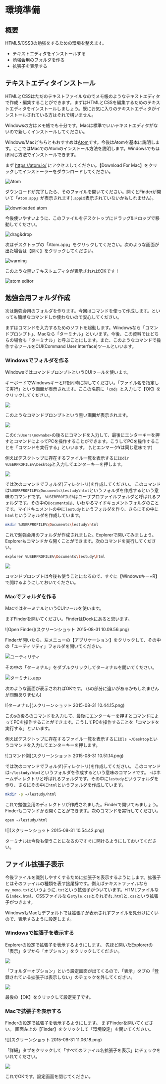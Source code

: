 環境準備
=========

## 概要
HTML5/CSS3の勉強をするための環境を整えます。

* テキストエディタをインストールする
* 勉強会用のフォルダを作る
* 拡張子を表示する

## テキストエディタインストール
HTMLとCSSはただのテキストファイルなのでメモ帳のようなテキストエディタで作成・編集することができます。まずはHTMLとCSSを編集するためのテキストエディタをインストールしましょう。既にお気に入りのテキストエディタがインストールされている方はそれで構いません。

Windowsの方はメモ帳でも十分です。Macは標準でいいテキストエディタがないので新しくインストールしてください。

Windows/Macどちらともおすすめは[Atom](https://atom.io/)です。今後はAtomを基本に説明します。ここではMacでのAtomのインストール方法を説明します。Windowsでもほぼ同じ方法でインストールできます。

まず https://atom.io/ にアクセスしてください。【Download For Mac】をクリックしてインストーラーをダウンロードしてください。

![Atom](3faa007e-fc20-86c5-7b70-26197fdeffb3.png)

ダウンロードが完了したら、そのファイルを開いてください。開くとFinderが開いて「`Atom.app`」が表示されます(`.app`は表示されていないかもしれません)。

![downloaded atom](./46ac04aa-f63f-e42c-3c66-9946440c6fa0.png)

今後使いやすいように、このファイルをデスクトップにドラッグ&ドロップで移動してください。

![drag&drop](./da9875a6-dde1-09d3-fb60-7f36330642cc.png)

次はデスクトップの「Atom.app」をクリックしてください。次のような画面が出た場合は【開く】をクリックしてください。

![warning](d6085533-08ca-189a-b093-ba314efd2b79.png)

このような黒いテキストエディタが表示されればOKです！

![atom editor](16a1d890-6d7d-087a-6cf1-58759120b143.png)

## 勉強会用フォルダ作成
次は勉強会用のフォルダを作ります。今回はコマンドを使って作成します。といっても簡単なコマンドしか使わないので安心してください。

まずはコマンドを入力するためのソフトを起動します。Windowsなら「コマンドプロンプト」、Macなら「ターミナル」といいます。今後、この資料ではどちらの場合も「ターミナル」と呼ぶことにします。また、このようなコマンドで操作するツールをCUI(Command User Interface)ツールといいます。

### Windowsでフォルダを作る
WindowsではコマンドプロンプトというCUIツールを使います。

キーボードでWindowsキーとRを同時に押してください。「ファイル名を指定して実行」という画面が表示されます。ここの名前に「`cmd`」と入力して【OK】をクリックしてください。

![](win+R.PNG)

このようなコマンドプロンプトという黒い画面が表示されます。

![](cmd.PNG)

この`C:\Users\nownabe>`の後ろにコマンドを入力して、最後にエンターキーを押すとコマンドによってPCを操作することができます。こうしてPCを操作することを「コマンドを実行する」といいます。
(`\`とエンマーク¥は同じ意味です)

例えばデスクトップに存在するファイル一覧を表示するには`dir %USERPROFILE%\Desktop`と入力してエンターキーを押します。

![](dir.PNG)

では次のコマンドでフォルダ(ディレクトリ)を作成してください。
このコマンドは`%USERPROFILE%\Documents\lestudy\html`というフォルダを作成するという意味のコマンドです。
`%USERPROFILE%`はユーザプロファイルフォルダと呼ばれるフォルダです。その中の`Documents`は、いわゆるマイドキュメントフォルダのことです。マイドキュメントの中に`lestudy`というフォルダを作り、さらにその中に`html`というフォルダを作成しています。

```bash
mkdir %USERPROFILE%\Documents\lestudy\html
```

これで勉強会用のフォルダが作成されました。Explorerで開いてみましょう。Explorerもコマンドから開くことができます。次のコマンドを実行してください。

```bash
explorer %USERPROFILE%\Documents\lestudy\html
```

![](command.PNG)

コマンドプロンプトは今後も使うことになるので、すぐに【Windowsキー+R】で開けるようにしておいてください。

### Macでフォルダを作る
MacではターミナルというCUIツールを使います。

まずFinderを開いてください。FinderはDockにあると思います。

![Open Finder](スクリーンショット 2015-08-31 10.09.56.png)

Finderが開いたら、左メニューの【アプリケーション】をクリックして、その中の「ユーティリティ」フォルダを開いてください。

![ユーティリティ](スクリーンショット_2015-08-31_10_36_50.png)

その中の「ターミナル」をダブルクリックしてターミナルを開いてください。

![ターミナル.app](スクリーンショット_2015-08-31_10_41_20.png)

次のような画面が表示されればOKです。
(`$`の部分に違いがあるかもしれませんが問題ありません)

![ターミナル](スクリーンショット 2015-08-31 10.44.15.png)

この`$`の後ろのコマンドを入力して、最後にエンターキーを押すとコマンドによってPCを操作することができます。こうしてPCを操作することを「コマンドを実行する」といいます。

例えばデスクトップに存在するファイル一覧を表示するには`ls ~/Desktop`というコマンドを入力してエンターキーを押します。

![コマンド例](スクリーンショット 2015-08-31 10.51.14.png)

では次のコマンドでフォルダ(ディレクトリ)を作成してください。
このコマンドは`~/lestudy/html`というフォルダを作成するという意味のコマンドです。
`~`はホームディレクトリと呼ばれるフォルダです。その中に`lestudy`というフォルダを作り、さらにその中に`html`というフォルダを作成しています。

```bash
mkdir -p ~/lestudy/html
```

これで勉強会用のディレクトリが作成されました。Finderで開いてみましょう。Finderもコマンドから開くことができます。次のコマンドを実行してください。

```bash
open ~/lestudy/html
```

![](スクリーンショット 2015-08-31 10.54.42.png)

ターミナルは今後も使うことになるのですぐに開けるようにしておいてください。

## ファイル拡張子表示
今後ファイルを識別しやすくするために拡張子を表示するようにします。拡張子とはそのファイルの種類を表す接尾辞です。例えばテキストファイルなら`my_memo.txt`というように`.txt`という拡張子がついています。HTMLファイルなら`index.html`、CSSファイルなら`style.css`とそれぞれ`.html`と`.css`という拡張子がつきます。

WindowsもMacもデフォルトでは拡張子が表示されずファイルを見分けにくいので、表示するように設定します。

### Windowsで拡張子を表示する
Explorerの設定で拡張子を表示するようにします。
先ほど開いたExplorerの「表示」タブから「オプション」をクリックしてください。

![](option.png)

「フォルダーオプション」という設定画面が出てくるので、「表示」タブの「登録されている拡張子は表示しない」のチェックを外してください。

![](ext.png)

最後の【OK】をクリックして設定完了です。

### Macで拡張子を表示する
Finderの設定で拡張子を表示するようにします。
まずFinderを開いてください。
画面左上の【Finder】をクリックして「環境設定」を開いてください。

![](スクリーンショット 2015-08-31 11.06.18.png)

「詳細」タブをクリックして「すべてのファイル名拡張子を表示」にチェックをいれてください。

![](スクリーンショット_2015-08-31_11_06_54.png)

これでOKです。設定画面を閉じてください。